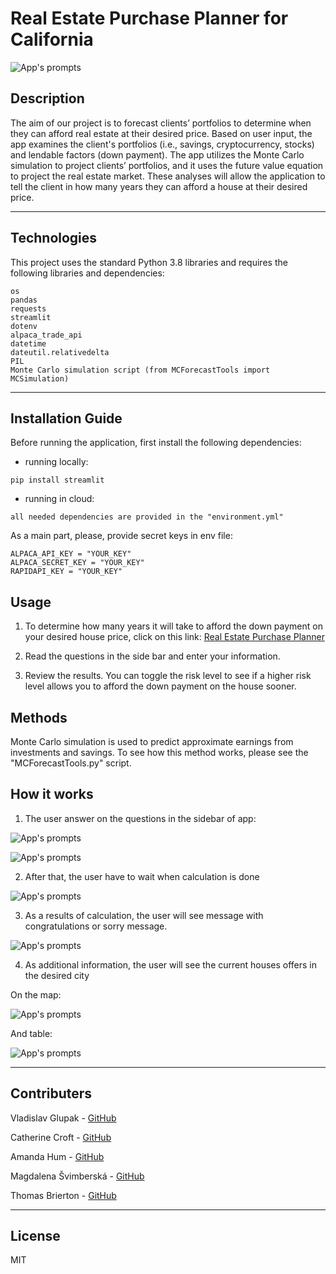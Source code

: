 # Real Estate Purchase Planner for California

![App's prompts](pics/picture.jpg)

## Description

The aim of our project is to forecast clients’ portfolios to determine when they can afford real estate at their desired price. Based on user input, the app examines the client's portfolios (i.e., savings, cryptocurrency, stocks) and lendable factors (down payment).
The app utilizes the Monte Carlo simulation to project clients’ portfolios, and it uses the future value equation to project the real estate market. These analyses will allow the application to tell the client in how many years they can afford a house at their desired price.

---

## Technologies

This project uses the standard Python 3.8 libraries and requires the following libraries and dependencies:

```
os
pandas
requests
streamlit
dotenv
alpaca_trade_api
datetime
dateutil.relativedelta
PIL
Monte Carlo simulation script (from MCForecastTools import MCSimulation)
```

---

## Installation Guide

Before running the application, first install the following dependencies:

- running locally:

```
pip install streamlit
```

- running in cloud:

```
all needed dependencies are provided in the "environment.yml"
```

As a main part, please, provide secret keys in env file:

```
ALPACA_API_KEY = "YOUR_KEY"
ALPACA_SECRET_KEY = "YOUR_KEY"
RAPIDAPI_KEY = "YOUR_KEY"
```

## Usage

1. To determine how many years it will take to afford the down payment on your desired house price, click on this link:
   [Real Estate Purchase Planner](https://share.streamlit.io/vladislavglupak/real-estate-purchase-planner/main/app.py)

2. Read the questions in the side bar and enter your information.

3. Review the results. You can toggle the risk level to see if a higher risk level allows you to afford the down payment on the house sooner.

## Methods

Monte Carlo simulation is used to predict approximate earnings from investments and savings. To see how this method works, please see the "MCForecastTools.py" script.

## How it works

1. The user answer on the questions in the sidebar of app:

![App's prompts](pics/sidebar_1.JPG)

![App's prompts](pics/sidebar_2.JPG)

2. After that, the user have to wait when calculation is done

![App's prompts](pics/spinner.JPG)

3. As a results of calculation, the user will see message with congratulations or sorry message.

![App's prompts](pics/result_1.JPG)

4. As additional information, the user will see the current houses offers in the desired city

On the map:

![App's prompts](pics/map.JPG)

And table:

![App's prompts](pics/table.JPG)

---

## Contributers

Vladislav Glupak - [GitHub](https://github.com/VladislavGlupak)

Catherine Croft - [GitHub](https://github.com/ccroft6)

Amanda Hum - [GitHub](https://github.com/amandahum18)

Magdalena Švimberská - [GitHub](https://github.com/MagdaSvim)

Thomas Brierton - [GitHub](https://github.com/ThomasBrierton)

---

## License

MIT
